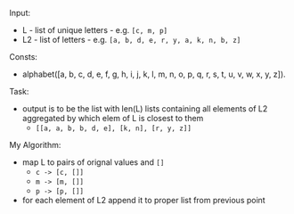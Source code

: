Input:

- L - list of unique letters - e.g. `[c, m, p]`
- L2 - list of letters - e.g. `[a, b, d, e, r, y, a, k, n, b, z]`

Consts:

- alphabet([a, b, c, d, e, f, g, h, i, j, k, l, m, n, o, p, q, r, s, t, u, v, w, x, y, z]).

Task:

- output is to be the list with len(L) lists containing all elements of L2 aggregated by which elem of L is closest to them
  - `[[a, a, b, b, d, e], [k, n], [r, y, z]]`

My Algorithm:

- map L to pairs of orignal values and `[]`
  - `c -> [c, []]`
  - `m -> [m, []]`
  - `p -> [p, []]`
- for each element of L2 append it to proper list from previous point
